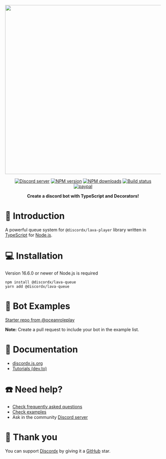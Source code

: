 <div>
  <p align="center">
    <a href="https://discordx.js.org" target="_blank" rel="nofollow">
      <img src="https://discordx.js.org/discordx.svg" width="546" />
    </a>
  </p>
  <p align="center">
    <a href="https://discordx.js.org/discord"
      ><img
        src="https://img.shields.io/discord/874802018361950248?color=5865F2&logo=discord&logoColor=white"
        alt="Discord server"
    /></a>
    <a href="https://www.npmjs.com/package/@discordx/lava-queue"
      ><img
        src="https://img.shields.io/npm/v/@discordx/lava-queue.svg?maxAge=3600"
        alt="NPM version"
    /></a>
    <a href="https://www.npmjs.com/package/@discordx/lava-queue"
      ><img
        src="https://img.shields.io/npm/dt/@discordx/lava-queue.svg?maxAge=3600"
        alt="NPM downloads"
    /></a>
    <a href="https://github.com/discordx-ts/discordx/actions"
      ><img
        src="https://github.com/discordx-ts/discordx/workflows/Build/badge.svg"
        alt="Build status"
    /></a>
    <a href="https://www.paypal.me/vijayxmeena"
      ><img
        src="https://img.shields.io/badge/donate-paypal-F96854.svg"
        alt="paypal"
    /></a>
  </p>
  <p align="center">
    <b> Create a discord bot with TypeScript and Decorators! </b>
  </p>
</div>

# 📖 Introduction

A powerful queue system for `@discordx/lava-player` library written in [TypeScript](https://www.typescriptlang.org) for [Node.js](https://nodejs.org).

# 💻 Installation

Version 16.6.0 or newer of Node.js is required

```
npm install @discordx/lava-queue
yarn add @discordx/lava-queue
```

# 🤖 Bot Examples

[Starter repo from @oceanroleplay](https://github.com/oceanroleplay/discord-lavalink-music-bot/)

**Note:** Create a pull request to include your bot in the example list.

# 📜 Documentation

- [discordx.js.org](https://discordx.js.org)
- [Tutorials (dev.to)](https://dev.to/oceanroleplay/series/14317)

# ☎️ Need help?

- [Check frequently asked questions](https://discordx.js.org/docs/faq)
- [Check examples](https://github.com/discordx-ts/discordx/tree/main/packages/discordx/examples)
- Ask in the community [Discord server](https://discordx.js.org/discord)

# 💖 Thank you

You can support [Discordx](https://www.npmjs.com/package/discordx) by giving it a [GitHub](https://github.com/discordx-ts/discordx) star.
